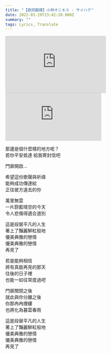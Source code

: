 ```yaml
---
title: "【歌詞翻譯】小林オニキス - サイハテ"
date: 2022-03-29T23:42:20.000Z
summary: ""
tags: Lyrics, Translate
---
```


<iframe title="【初音ミク】 サイハテ 【アニメ風PV・オリジナル曲】" width="312" height="176" src="https://ext.nicovideo.jp/thumb/sm2053548" scrolling="no" style="border:solid 1px #ccc;" frameborder="0"><a href="https://www.nicovideo.jp/watch/sm2053548">【初音ミク】 サイハテ 【アニメ風PV・オリジナル曲】</a></iframe>

<iframe title="小林オニキス - サイハテ" src="https://www.youtube.com/embed/fUxUvPBeo5c" frameborder="0" allow="accelerometer; autoplay; clipboard-write; encrypted-media; gyroscope; picture-in-picture" allowfullscreen></iframe>

<p>那邊是個什麼樣的地方呢？
<br/>若你平安抵達 給我寄封信吧</p>

門扉開啟…

<p>希望這份歌聲與祈禱
<br/>能夠成功傳達給
<br/>正往彼方遠去的你</p>

<p>萬里無雲
<br/>一片蔚藍晴空的今天
<br/>令人悲傷得適合道別</p>

<p>這是段替平凡的人生
<br/>著上了豔麗鮮紅般地
<br/>優美典雅的戀情
<br/>優美典雅的戀情
<br/>再見了</p>

<p>若是能夠相信
<br/>將有真能再見的那天
<br/>往後的日子裡
<br/>也能一如往常度過吧</p>

<p>門扉關閉之後
<br/>就此與你分離之後
<br/>你那冉冉煙縷
<br/>也將化為暮雲春雨</p>

<p>這是段替平凡的人生
<br/>著上了豔麗鮮紅般地
<br/>優美典雅的戀情
<br/>優美典雅的戀情
<br/>再見了</p>
